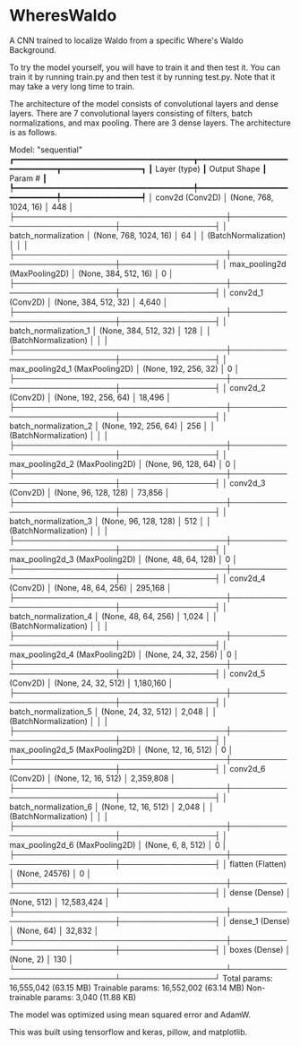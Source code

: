 # WheresWaldo
A CNN trained to localize Waldo from a specific Where's Waldo Background.

To try the model yourself, you will have to train it and then test it. You can train it by running train.py and then test it by running test.py. Note that it may take a very long time to train. 

The architecture of the model consists of convolutional layers and dense layers. There are 7 convolutional layers consisting of filters, batch normalizations, and max pooling. There are 3 dense layers. The architecture is as follows.

Model: "sequential"
┏━━━━━━━━━━━━━━━━━━━━━━━━━━━━━━━━━━━━━━┳━━━━━━━━━━━━━━━━━━━━━━━━━━━━━┳━━━━━━━━━━━━━━━━━┓
┃ Layer (type)                         ┃ Output Shape                ┃         Param # ┃
┡━━━━━━━━━━━━━━━━━━━━━━━━━━━━━━━━━━━━━━╇━━━━━━━━━━━━━━━━━━━━━━━━━━━━━╇━━━━━━━━━━━━━━━━━┩
│ conv2d (Conv2D)                      │ (None, 768, 1024, 16)       │             448 │
├──────────────────────────────────────┼─────────────────────────────┼─────────────────┤
│ batch_normalization                  │ (None, 768, 1024, 16)       │              64 │
│ (BatchNormalization)                 │                             │                 │
├──────────────────────────────────────┼─────────────────────────────┼─────────────────┤
│ max_pooling2d (MaxPooling2D)         │ (None, 384, 512, 16)        │               0 │
├──────────────────────────────────────┼─────────────────────────────┼─────────────────┤
│ conv2d_1 (Conv2D)                    │ (None, 384, 512, 32)        │           4,640 │
├──────────────────────────────────────┼─────────────────────────────┼─────────────────┤
│ batch_normalization_1                │ (None, 384, 512, 32)        │             128 │
│ (BatchNormalization)                 │                             │                 │
├──────────────────────────────────────┼─────────────────────────────┼─────────────────┤
│ max_pooling2d_1 (MaxPooling2D)       │ (None, 192, 256, 32)        │               0 │
├──────────────────────────────────────┼─────────────────────────────┼─────────────────┤
│ conv2d_2 (Conv2D)                    │ (None, 192, 256, 64)        │          18,496 │
├──────────────────────────────────────┼─────────────────────────────┼─────────────────┤
│ batch_normalization_2                │ (None, 192, 256, 64)        │             256 │
│ (BatchNormalization)                 │                             │                 │
├──────────────────────────────────────┼─────────────────────────────┼─────────────────┤
│ max_pooling2d_2 (MaxPooling2D)       │ (None, 96, 128, 64)         │               0 │
├──────────────────────────────────────┼─────────────────────────────┼─────────────────┤
│ conv2d_3 (Conv2D)                    │ (None, 96, 128, 128)        │          73,856 │
├──────────────────────────────────────┼─────────────────────────────┼─────────────────┤
│ batch_normalization_3                │ (None, 96, 128, 128)        │             512 │
│ (BatchNormalization)                 │                             │                 │
├──────────────────────────────────────┼─────────────────────────────┼─────────────────┤
│ max_pooling2d_3 (MaxPooling2D)       │ (None, 48, 64, 128)         │               0 │
├──────────────────────────────────────┼─────────────────────────────┼─────────────────┤
│ conv2d_4 (Conv2D)                    │ (None, 48, 64, 256)         │         295,168 │
├──────────────────────────────────────┼─────────────────────────────┼─────────────────┤
│ batch_normalization_4                │ (None, 48, 64, 256)         │           1,024 │
│ (BatchNormalization)                 │                             │                 │
├──────────────────────────────────────┼─────────────────────────────┼─────────────────┤
│ max_pooling2d_4 (MaxPooling2D)       │ (None, 24, 32, 256)         │               0 │
├──────────────────────────────────────┼─────────────────────────────┼─────────────────┤
│ conv2d_5 (Conv2D)                    │ (None, 24, 32, 512)         │       1,180,160 │
├──────────────────────────────────────┼─────────────────────────────┼─────────────────┤
│ batch_normalization_5                │ (None, 24, 32, 512)         │           2,048 │
│ (BatchNormalization)                 │                             │                 │
├──────────────────────────────────────┼─────────────────────────────┼─────────────────┤
│ max_pooling2d_5 (MaxPooling2D)       │ (None, 12, 16, 512)         │               0 │
├──────────────────────────────────────┼─────────────────────────────┼─────────────────┤
│ conv2d_6 (Conv2D)                    │ (None, 12, 16, 512)         │       2,359,808 │
├──────────────────────────────────────┼─────────────────────────────┼─────────────────┤
│ batch_normalization_6                │ (None, 12, 16, 512)         │           2,048 │
│ (BatchNormalization)                 │                             │                 │
├──────────────────────────────────────┼─────────────────────────────┼─────────────────┤
│ max_pooling2d_6 (MaxPooling2D)       │ (None, 6, 8, 512)           │               0 │
├──────────────────────────────────────┼─────────────────────────────┼─────────────────┤
│ flatten (Flatten)                    │ (None, 24576)               │               0 │
├──────────────────────────────────────┼─────────────────────────────┼─────────────────┤
│ dense (Dense)                        │ (None, 512)                 │      12,583,424 │
├──────────────────────────────────────┼─────────────────────────────┼─────────────────┤
│ dense_1 (Dense)                      │ (None, 64)                  │          32,832 │
├──────────────────────────────────────┼─────────────────────────────┼─────────────────┤
│ boxes (Dense)                        │ (None, 2)                   │             130 │
└──────────────────────────────────────┴─────────────────────────────┴─────────────────┘
 Total params: 16,555,042 (63.15 MB)
 Trainable params: 16,552,002 (63.14 MB)
 Non-trainable params: 3,040 (11.88 KB)

The model was optimized using mean squared error and AdamW. 

This was built using tensorflow and keras, pillow, and matplotlib. 

